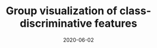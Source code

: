 ---
title: "Group visualization of class-discriminative features"
collection: publications
permalink: /publication/2020-group-vis
date: 2020-06-02
venue: 'Neural Networks'
# paperurl: '/files/pdf/research/Turning the Lights on.pdf'
link: 'https://www.sciencedirect.com/science/article/pii/S0893608020301969'
github: 'https://github.com/GlowingHorse/Class-Discriminative-Vis'
# code: 'https://zenodo.org/badge/latestdoi/236292675'
# zenodo: 'https://zenodo.org/badge/236292675.svg'
book: 'https://shirui-homepage.com/research/attr-vis/'
citation: 'Rui Shi<sup>1</sup>, <a href="https://li-tianxing.github.io/">Tianxing Li</a><sup>1</sup>, <a href="http://www.graco.c.u-tokyo.ac.jp/yama-lab/index.php">Yasushi Yamaguchi</a>. <i>Neural Networks</i>, 2020, 129: 75-90.'
---